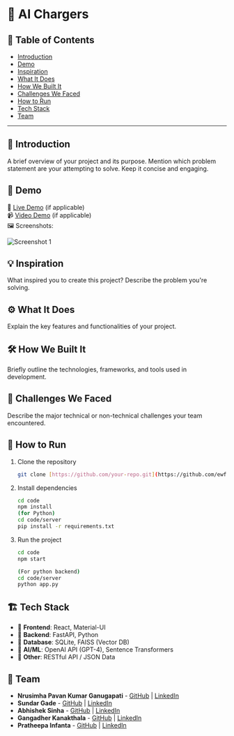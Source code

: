 # 🚀 AI Chargers

## 📌 Table of Contents
- [Introduction](#introduction)
- [Demo](#demo)
- [Inspiration](#inspiration)
- [What It Does](#what-it-does)
- [How We Built It](#how-we-built-it)
- [Challenges We Faced](#challenges-we-faced)
- [How to Run](#how-to-run)
- [Tech Stack](#tech-stack)
- [Team](#team)

---

## 🎯 Introduction
A brief overview of your project and its purpose. Mention which problem statement are your attempting to solve. Keep it concise and engaging.

## 🎥 Demo
🔗 [Live Demo](#) (if applicable)  
📹 [Video Demo](#) (if applicable)  
🖼️ Screenshots:

![Screenshot 1](link-to-image)

## 💡 Inspiration
What inspired you to create this project? Describe the problem you're solving.

## ⚙️ What It Does
Explain the key features and functionalities of your project.

## 🛠️ How We Built It
Briefly outline the technologies, frameworks, and tools used in development.

## 🚧 Challenges We Faced
Describe the major technical or non-technical challenges your team encountered.

## 🏃 How to Run
1. Clone the repository  
   ```sh
   git clone [https://github.com/your-repo.git](https://github.com/ewfx/gaipl-ai-chargers.git)
   ```
2. Install dependencies  
   ```sh
   cd code
   npm install
   (for Python)
   cd code/server
   pip install -r requirements.txt 
   ```
3. Run the project  
   ```sh
   cd code
   npm start

   (For python backend)
   cd code/server
   python app.py
   ```

## 🏗️ Tech Stack
- 🔹 **Frontend**: React, Material-UI
- 🔹 **Backend**: FastAPI, Python
- 🔹 **Database**: SQLite, FAISS (Vector DB)
- 🔹 **AI/ML**: OpenAI API (GPT-4), Sentence Transformers
- 🔹 **Other**: RESTful API / JSON Data

## 👥 Team
- **Nrusimha Pavan Kumar Ganugapati** - [GitHub](#) | [LinkedIn](#)
- **Sundar Gade** - [GitHub](#) | [LinkedIn](#)
- **Abhishek Sinha** - [GitHub](#) | [LinkedIn](#)
- **Gangadher Kanakthala** - [GitHub](#) | [LinkedIn](#)
- **Pratheepa Infanta** - [GitHub](#) | [LinkedIn](#)

  
